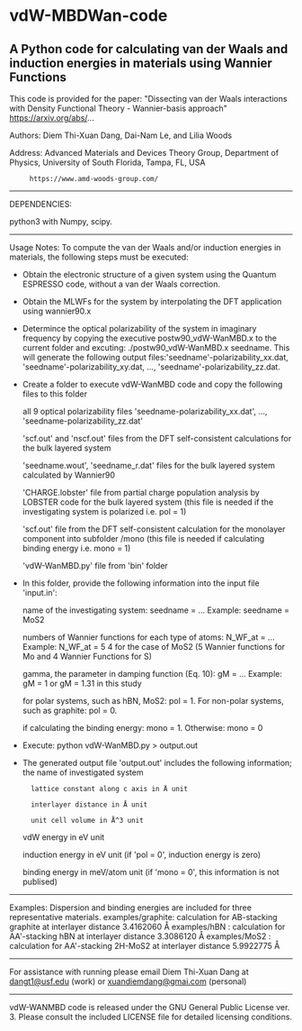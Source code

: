 # vdW-MBDWan-code
A Python code for calculating van der Waals and induction energies in materials using Wannier Functions
----------------------------------------------------------------------------------------------------------------------------------

This code is provided for the paper: "Dissecting van der Waals interactions with Density Functional Theory - Wannier-basis approach" 
                                     https://arxiv.org/abs/...

Authors: Diem Thi-Xuan Dang, Dai-Nam Le, and Lilia Woods

Address: Advanced Materials and Devices Theory Group, Department of Physics, University of South Florida, Tampa, FL, USA

         https://www.amd-woods-group.com/
	 
------------------------------------------------------------------------------------------------------------------------------------

DEPENDENCIES:

python3 with Numpy, scipy.

------------------------------------------------------------------------------------------------------------------------------------

Usage Notes:
To compute the van der Waals and/or induction energies in materials, the following steps must be executed:

- Obtain the electronic structure of a given system using the Quantum ESPRESSO code, without a van der Waals correction.

- Obtain the MLWFs for the system by interpolating the DFT application using wannier90.x

- Determince the optical polarizability of the system in imaginary frequency by copying the executive postw90_vdW-WanMBD.x to the current folder and excuting: ./postw90_vdW-WanMBD.x seedname. This will generate the following output files:'seedname'-polarizability_xx.dat, 'seedname'-polarizability_xy.dat, ..., 'seedname'-polarizability_zz.dat.    

- Create a folder to execute vdW-WanMBD code and copy the following files to this folder

     all 9 optical polarizability files 'seedname-polarizability_xx.dat', ..., 'seedname-polarizability_zz.dat'
  
    'scf.out' and 'nscf.out' files from the DFT self-consistent calculations for the bulk layered system
  
    'seedname.wout', 'seedname_r.dat' files for the bulk layered system calculated by Wannier90
  
     'CHARGE.lobster' file from partial charge population analysis by LOBSTER code for the bulk layered system  (this file is needed if the investigating system is polarized i.e. pol = 1)
  
     'scf.out' file from the DFT self-consistent calculation for the monolayer component into subfolder /mono (this file is needed if calculating binding energy i.e. mono = 1)
  
	'vdW-WanMBD.py' file from 'bin' folder
		
- In this folder, provide the following information into the input file 'input.in':
  
    name of the investigating system: seedname = ...                      Example: seedname = MoS2
  
	numbers of Wannier functions for each type of atoms: N_WF_at = ...    Example: N_WF_at = 5 4 for the case of MoS2 (5 Wannier functions for Mo and 4 Wannier Functions for S)

	gamma, the parameter in damping function (Eq. 10): gM = ...           Example: gM = 1 or gM = 1.31 in this study

	for polar systems, such as hBN, MoS2: pol = 1. For non-polar systems, such as graphite: pol = 0.
  
	if calculating the binding energy: mono = 1. Otherwise: mono = 0
	
- Execute: python vdW-WanMBD.py > output.out

- The generated output file 'output.out' includes the following information;
	the name of investigated system

        lattice constant along c axis in Å unit
  
        interlayer distance in Å unit
      
        unit cell volume in Å^3 unit
  
	vdW energy in eV unit

	induction energy in eV unit (if 'pol = 0', induction energy is zero)

	binding energy in meV/atom unit (if 'mono = 0', this information is not publised)

---------------------------------------------------------------------------------------------------------------------------------------

Examples:
     Dispersion and binding energies are included for three representative materials.
     examples/graphite: calculation for AB-stacking graphite at interlayer distance 3.4162060 Å
     examples/hBN     : calculation for AA'-stacking hBN     at interlayer distance 3.3086120 Å
     examples/MoS2    : calculation for AA'-stacking 2H-MoS2 at interlayer distance 5.9922775 Å
    
----------------------------------------------------------------------------------------------------------------------------------------

For assistance with running please email Diem Thi-Xuan Dang at dangt1@usf.edu (work) or xuandiemdang@gmai.com (personal)

----------------------------------------------------------------------------------------------------------------------------------------

vdW-WANMBD code is released under the GNU General Public License ver. 3. Please consult the included LICENSE file for detailed licensing conditions.


